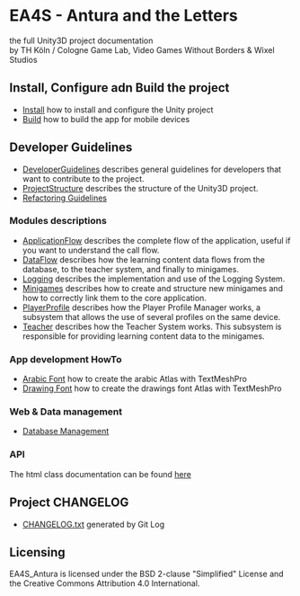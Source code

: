 # EA4S - Antura and the Letters

the full Unity3D project documentation  
by TH Köln / Cologne Game Lab, Video Games Without Borders & Wixel Studios

## Install, Configure adn Build the project

- [Install](HowTo/INSTALL.md) how to install and configure the Unity project
- [Build](HowTo/Build.md) how to build the app for mobile devices

## Developer Guidelines

- [DeveloperGuidelines](Guidelines/DeveloperGuidelines.md) describes general guidelines for developers that want to contribute to the project.
- [ProjectStructure](Guidelines/ProjectStructure.md) describes the structure of the Unity3D project.
- [Refactoring Guidelines](Guidelines/RefactoringGuidelines.md)

### Modules descriptions

- [ApplicationFlow](Modules/ApplicationFlow.md) describes the complete flow of the application, useful if you want to understand the call flow.
- [DataFlow](Modules/DataFlow.md) describes how the learning content data flows from the database, to the teacher system, and finally to minigames.
- [Logging](Modules/Logging.md) describes the implementation and use of the Logging System.
- [Minigames](Modules/Minigames.md) describes how to create and structure new minigames and how to correctly link them to the core application.
- [PlayerProfile](Modules/PlayerProfile.md) describes how the Player Profile Manager works, a subsystem that allows the use of several profiles on the same device.
- [Teacher](Modules/Teacher.md) describes how the Teacher System works. This subsystem is responsible for providing learning content data to the minigames.

### App development HowTo
- [Arabic Font](HowTo/ArabicFont.md) how to create the arabic Atlas with TextMeshPro
- [Drawing Font](HowTo/DrawingsFont.md) how to create the drawings font Atlas with TextMeshPro

### Web & Data management
- [Database Management](Data/DatabaseManagement.md)

### API
The html class documentation can be found [here](API/index.html)

## Project CHANGELOG
- [CHANGELOG.txt](CHANGELOG.txt) generated by Git Log

## Licensing
EA4S_Antura is licensed under the BSD 2-clause "Simplified" License and the Creative Commons Attribution 4.0 International.
